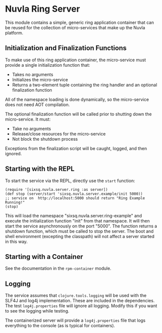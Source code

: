 
Nuvla Ring Server
=================

This module contains a simple, generic ring application container that
can be reused for the collection of micro-services that make up the
Nuvla platform.

Initialization and Finalization Functions
-----------------------------------------

To make use of this ring application container, the micro-service must
provide a single initialization function that:

 * Takes no arguments
 * Initializes the micro-service
 * Returns a two-element tuple containing the ring handler and an
   optional finalization function

All of the namespace loading is done dynamically, so the micro-service
does not need AOT compilation.

The optional finalization function will be called prior to shutting
down the micro-service.  It must:

 * Take no arguments
 * Release/close resources for the micro-service
 * Not block the shutdown process

Exceptions from the finalization script will be caught, logged, and
then ignored.

Starting with the REPL
----------------------

To start the service via the REPL, directly use the `start` function:

```
(require '[sixsq.nuvla.server.ring :as server])
(def stop (server/start 'sixsq.nuvla.server.example/init 5000))
;; service on  http://localhost:5000 should return "Ring Example Running!"
(stop)
```

This will load the namespace "sixsq.nuvla.server.ring-example" and
execute the initialization function "init" from that namespace.  It
will then start the service asynchronously on the port "5000".  The
function returns a shutdown function, which must be called to stop the
server. The boot and shell environment (excepting the classpath) will
not affect a server started in this way.

Starting with a Container
-------------------------

See the documentation in the `rpm-container` module. 

Logging
-------

The service assumes that `clojure.tools.logging` will be used with the
SLF4J and log4j implementation.  These are included in the
dependencies.  The test `log4j.properties` file will ignore all
logging.  Modify this if you want to see the logging while testing.

The containerized server will provide a `log4j.properties` file that
logs everything to the console (as is typical for containers).
